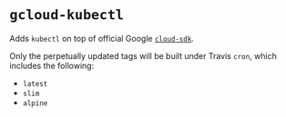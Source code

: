 # `gcloud-kubectl`

Adds `kubectl` on top of official Google
[`cloud-sdk`](https://hub.docker.com/r/google/cloud-sdk).

Only the perpetually updated tags will be built under Travis `cron`, which
includes the following:

- `latest`
- `slim`
- `alpine`
